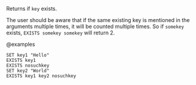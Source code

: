 Returns if `key` exists.

The user should be aware that if the same existing key is mentioned in the arguments multiple times, it will be counted multiple times. So if `somekey` exists, `EXISTS somekey somekey` will return 2.

@examples

```cli
SET key1 "Hello"
EXISTS key1
EXISTS nosuchkey
SET key2 "World"
EXISTS key1 key2 nosuchkey
```
